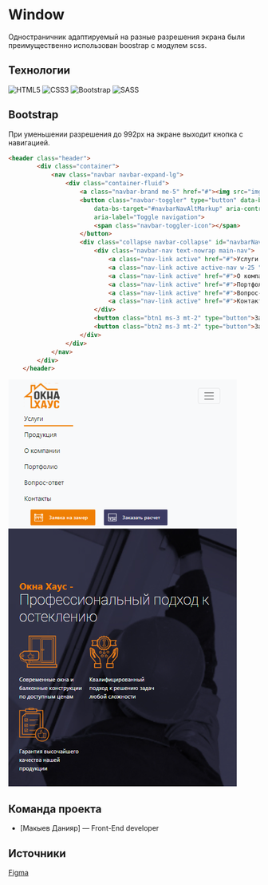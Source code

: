 # Window
Одностраничник адаптируемый на разные разрешения экрана были преимущественно использован boostrap с модулем scss.
## Технологии
![HTML5](https://img.shields.io/badge/html5-%23E34F26.svg?style=for-the-badge&logo=html5&logoColor=white)
![CSS3](https://img.shields.io/badge/css3-%231572B6.svg?style=for-the-badge&logo=css3&logoColor=white)
![Bootstrap](https://img.shields.io/badge/bootstrap-%238511FA.svg?style=for-the-badge&logo=bootstrap&logoColor=white)
![SASS](https://img.shields.io/badge/SASS-hotpink.svg?style=for-the-badge&logo=SASS&logoColor=white)
## Bootstrap
При уменьшении разрешения до 992px на экране выходит кнопка с навигацией. 
``` html
<header class="header">
        <div class="container">
            <nav class="navbar navbar-expand-lg">
                <div class="container-fluid">
                    <a class="navbar-brand me-5" href="#"><img src="img/logo.svg" alt=""></a>
                    <button class="navbar-toggler" type="button" data-bs-toggle="collapse"
                        data-bs-target="#navbarNavAltMarkup" aria-controls="navbarNavAltMarkup" aria-expanded="false"
                        aria-label="Toggle navigation">
                        <span class="navbar-toggler-icon"></span>
                    </button>
                    <div class="collapse navbar-collapse" id="navbarNavAltMarkup">
                        <div class="navbar-nav text-nowrap main-nav">
                            <a class="nav-link active" href="#">Услуги </a>
                            <a class="nav-link active active-nav w-25 " href="#">Продукция</a>
                            <a class="nav-link active" href="#">О компании</a>
                            <a class="nav-link active" href="#">Портфолио</a>
                            <a class="nav-link active" href="#">Вопрос-ответ</a>
                            <a class="nav-link active" href="#">Контакты</a>
                        </div>
                        <button class="btn1 ms-3 mt-2" type="button">Заявка на замер</button>
                        <button class="btn2 ms-3 mt-2" type="button">Заказать расчет</button>
                    </div>
                </div>
            </nav>
        </div>
    </header>

```
![logo](img/header-pic-md.png)

## Команда проекта


- [Макыев Данияр] — Front-End developer

## Источники
[Figma](https://www.figma.com/file/jQ4cfanZXfDBmsXOyDh6ol/Realco-project?type=design&node-id=8-62&mode=design&t=5bN43qYv8CAcgQSP-0)
